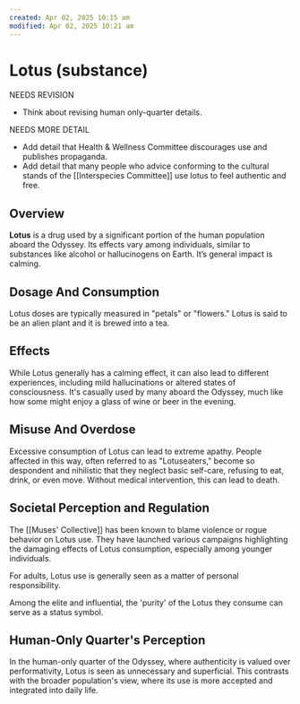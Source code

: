 ```yaml
---
created: Apr 02, 2025 10:15 am
modified: Apr 02, 2025 10:21 am
---
```


# Lotus (substance)

NEEDS REVISION
- Think about revising human only-quarter details.

NEEDS MORE DETAIL
- Add detail that Health & Wellness Committee discourages use and publishes propaganda.
- Add detail that many people who advice conforming to the cultural stands of the [[Interspecies Committee]] use lotus to feel authentic and free.

## Overview

**Lotus** is a drug used by a significant portion of the human population aboard the Odyssey. Its effects vary among individuals, similar to substances like alcohol or hallucinogens on Earth. It’s general impact is calming.

## **Dosage And Consumption**

Lotus doses are typically measured in "petals" or "flowers." Lotus is said to be an alien plant and it is brewed into a tea.

## **Effects**

While Lotus generally has a calming effect, it can also lead to different experiences, including mild hallucinations or altered states of consciousness. It's casually used by many aboard the Odyssey, much like how some might enjoy a glass of wine or beer in the evening.

## **Misuse And Overdose**

Excessive consumption of Lotus can lead to extreme apathy. People affected in this way, often referred to as "Lotuseaters," become so despondent and nihilistic that they neglect basic self-care, refusing to eat, drink, or even move. Without medical intervention, this can lead to death.

## **Societal Perception and Regulation**

The [[Muses' Collective]] has been known to blame violence or rogue behavior on Lotus use. They have launched various campaigns highlighting the damaging effects of Lotus consumption, especially among younger individuals.

For adults, Lotus use is generally seen as a matter of personal responsibility.

Among the elite and influential, the 'purity' of the Lotus they consume can serve as a status symbol.

## **Human-Only Quarter's Perception**

In the human-only quarter of the Odyssey, where authenticity is valued over performativity, Lotus is seen as unnecessary and superficial. This contrasts with the broader population's view, where its use is more accepted and integrated into daily life.